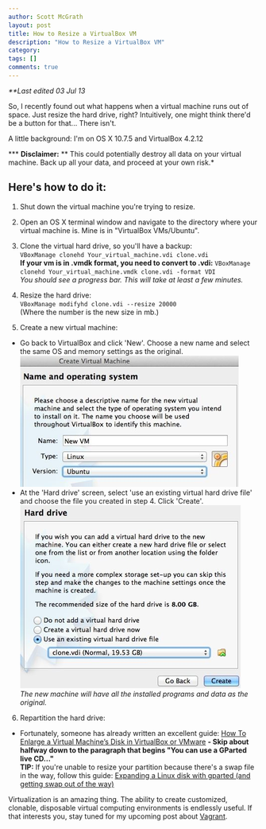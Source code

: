 ```yaml
---
author: Scott McGrath
layout: post
title: How to Resize a VirtualBox VM
description: "How to Resize a VirtualBox VM"
category:
tags: []
comments: true
---
```

_**Last edited 03 Jul 13_

So, I recently found out what happens when a virtual machine
runs out of space. Just resize the hard drive, right? Intuitively, one might
think there'd be a button for that... There isn't.   

A little background: I'm on OS X 10.7.5 and VirtualBox 4.2.12

*** __Disclaimer:__ ** This could potentially destroy all data on your virtual
machine. Back up all your data, and proceed at your own risk.*

Here's how to do it:  
--------------------

1. Shut down the virtual machine you're trying to resize.

2. Open an OS X terminal window and navigate to the directory where your virtual
machine is. Mine is in "VirtualBox VMs/Ubuntu".

3. Clone the virtual hard drive, so you'll have a backup:  
`VBoxManage clonehd Your_virtual_machine.vdi clone.vdi`  
__If your vm is in .vmdk format, you need to convert to .vdi:__
`VBoxManage clonehd Your_virtual_machine.vmdk clone.vdi -format VDI`   
_You should see a progress bar. This will take at least a few minutes._

4. Resize the hard drive:  
`VBoxManage modifyhd clone.vdi --resize 20000`   
(Where the number is the new size in mb.)

5. Create a new virtual machine:
+ Go back to VirtualBox and click 'New'. Choose a new name and select the same OS and memory settings as the original.
![screenshot 1](/images/2013-06-29-how-to-resize-a-virtualbox-vm/screenshot1.jpg)  
+ At the 'Hard drive' screen, select 'use an existing virtual hard drive file'
and choose the file you created in step 4. Click 'Create'.
![screenshot 2](/images/2013-06-29-how-to-resize-a-virtualbox-vm/screenshot2.jpg)    
_The new machine will have all the installed programs and data as the original._

6. Repartition the hard drive:
+ Fortunately, someone has
already written an excellent guide:
[How To Enlarge a Virtual Machine’s Disk in VirtualBox or VMware](http://www.howtogeek.com/124622/how-to-enlarge-a-virtual-machines-disk-in-virtualbox-or-vmware)
__- Skip about halfway down to the paragraph that begins "You can use a GParted live
CD..."__  
__TIP:__ If you're unable to resize your partition because there's a swap file in
the way, follow this guide:
[Expanding a Linux disk with gparted (and getting swap out of the way)](http://blog.mwpreston.net/2012/06/22/expanding-a-linux-disk-with-gparted-and-getting-swap-out-of-the-way/)

Virtualization is an amazing thing.
The ability to create customized, clonable, disposable virtual computing
environments is endlessly useful. If that interests you, stay tuned for my upcoming
post about [Vagrant](http://http://www.vagrantup.com/).
